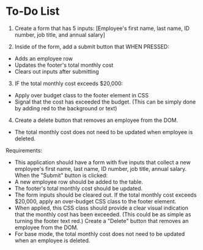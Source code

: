 # To-Do List
1. Create a form that has 5 inputs: [Employee's first name, last name, ID number, job title, and annual salary]

2. Inside of the form, add a submit button that WHEN PRESSED: 
- Adds an employee row
- Updates the footer's total monthly cost
- Clears out inputs after submitting

3. IF the total monthly cost exceeds $20,000:
- Apply over budget class to the footer element in CSS
- Signal that the cost has exceeded the budget. (This can be simply done by adding red to the background or text)

4. Create a delete button that removes an employee from the DOM.
- The total monthly cost does not need to be updated when employee is deleted. 


Requirements:
- This application should have a form with five inputs that collect a new employee's first name, last name, ID number, job title, annual salary.
When the "Submit" button is clicked:
- A new employee row should be added to the table.
- The footer's total monthly cost should be updated.
- The form inputs should be cleared out.
If the total monthly cost exceeds $20,000, apply an over-budget CSS class to the footer element.
- When applied, this CSS class should provide a clear visual indication that the monthly cost has been exceeded. (This could be as simple as turning the footer text red.)
Create a "Delete" button that removes an employee from the DOM.
- For base mode, the total monthly cost does not need to be updated when an employee is deleted.
